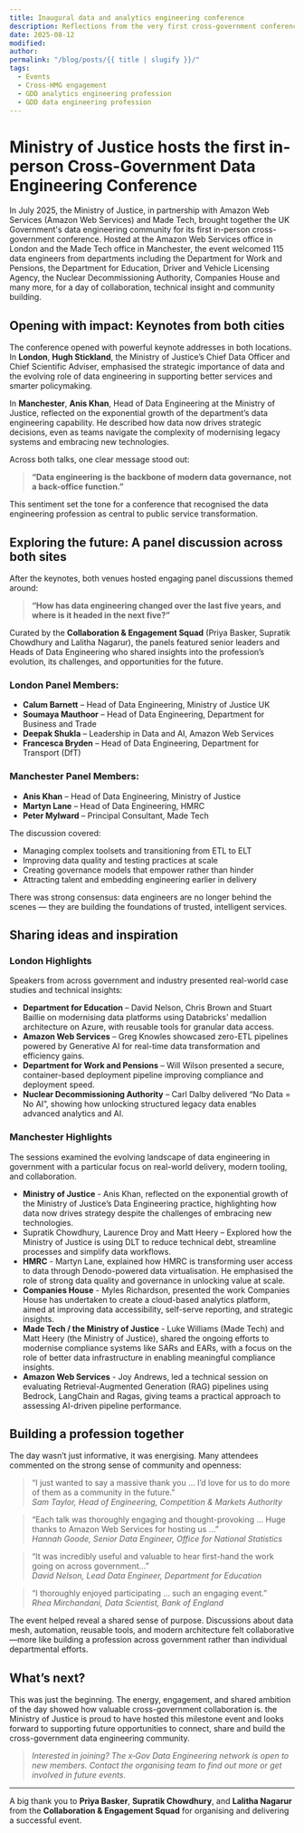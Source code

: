 ```yaml
---
title: Inaugural data and analytics engineering conference
description: Reflections from the very first cross-government conference for data and analytics engineering
date: 2025-08-12
modified: 
author: 
permalink: "/blog/posts/{{ title | slugify }}/"
tags:
  - Events
  - Cross-HMG engagement
  - GDD analytics engineering profession
  - GDD data engineering profession
---
```



# Ministry of Justice hosts the first in-person Cross-Government Data Engineering Conference

In July 2025, the Ministry of Justice, in partnership with Amazon Web Services (Amazon Web Services) and Made Tech, brought together the UK Government's data engineering community for its first in-person cross-government conference. Hosted at the Amazon Web Services office in London and the Made Tech office in Manchester, the event welcomed 115 data engineers from departments including the Department for Work and Pensions, the Department for Education, Driver and Vehicle Licensing Agency, the Nuclear Decommissioning Authority, Companies House and many more, for a day of collaboration, technical insight and community building.

## Opening with impact: Keynotes from both cities

The conference opened with powerful keynote addresses in both locations. In **London**, **Hugh Stickland**, the Ministry of Justice’s Chief Data Officer and Chief Scientific Adviser, emphasised the strategic importance of data and the evolving role of data engineering in supporting better services and smarter policymaking. 

In **Manchester**, **Anis Khan**, Head of Data Engineering at the Ministry of Justice, reflected on the exponential growth of the department’s data engineering capability. He described how data now drives strategic decisions, even as teams navigate the complexity of modernising legacy systems and embracing new technologies.

Across both talks, one clear message stood out:

> **“Data engineering is the backbone of modern data governance, not a back-office function.”**

This sentiment set the tone for a conference that recognised the data engineering profession as central to public service transformation.

## Exploring the future: A panel discussion across both sites

After the keynotes, both venues hosted engaging panel discussions themed around:

> **“How has data engineering changed over the last five years, and where is it headed in the next five?”**

Curated by the **Collaboration & Engagement Squad** (Priya Basker, Supratik Chowdhury and Lalitha Nagarur), the panels featured senior leaders and Heads of Data Engineering who shared insights into the profession’s evolution, its challenges, and opportunities for the future.

### London Panel Members:
- **Calum Barnett** – Head of Data Engineering, Ministry of Justice UK  
- **Soumaya Mauthoor** – Head of Data Engineering, Department for Business and Trade  
- **Deepak Shukla** – Leadership in Data and AI, Amazon Web Services  
- **Francesca Bryden** – Head of Data Engineering, Department for Transport (DfT)

### Manchester Panel Members:
- **Anis Khan** – Head of Data Engineering, Ministry of Justice  
- **Martyn Lane** – Head of Data Engineering, HMRC  
- **Peter Mylward** – Principal Consultant, Made Tech

The discussion covered:
- Managing complex toolsets and transitioning from ETL to ELT
- Improving data quality and testing practices at scale
- Creating governance models that empower rather than hinder
- Attracting talent and embedding engineering earlier in delivery

There was strong consensus: data engineers are no longer behind the scenes — they are building the foundations of trusted, intelligent services.

## Sharing ideas and inspiration

### London Highlights
Speakers from across government and industry presented real-world case studies and technical insights:

- **Department for Education** – David Nelson, Chris Brown and Stuart Baillie on modernising data platforms using Databricks’ medallion architecture on Azure, with reusable tools for granular data access.  
- **Amazon Web Services** – Greg Knowles showcased zero-ETL pipelines powered by Generative AI for real-time data transformation and efficiency gains.  
- **Department for Work and Pensions** – Will Wilson presented a secure, container-based deployment pipeline improving compliance and deployment speed.  
- **Nuclear Decommissioning Authority** – Carl Dalby delivered “No Data = No AI”, showing how unlocking structured legacy data enables advanced analytics and AI.

### Manchester Highlights

The sessions examined the evolving landscape of data engineering in government with a particular focus on real-world delivery, modern tooling, and collaboration.

* **Ministry of Justice** - Anis Khan, reflected on the exponential growth of the Ministry of Justice’s Data Engineering practice, highlighting how data now drives strategy despite the challenges of embracing new technologies.
* Supratik Chowdhury, Laurence Droy and Matt Heery – Explored how the Ministry of Justice is using DLT to reduce technical debt, streamline processes and simplify data workflows.
* **HMRC** - Martyn Lane, explained how HMRC is transforming user access to data through Denodo-powered data virtualisation. He emphasised the role of strong data quality and governance in unlocking value at scale.
* **Companies House** - Myles Richardson, presented the work Companies House has undertaken to create a cloud-based analytics platform, aimed at improving data accessibility, self-serve reporting, and strategic insights.
* **Made Tech / the Ministry of Justice** - Luke Williams (Made Tech) and Matt Heery (the Ministry of Justice), shared the ongoing efforts to modernise compliance systems like SARs and EARs, with a focus on the role of better data infrastructure in enabling meaningful compliance insights.
* **Amazon Web Services** - Joy Andrews, led a technical session on evaluating Retrieval-Augmented Generation (RAG) pipelines using Bedrock, LangChain and Ragas, giving teams a practical approach to assessing AI-driven pipeline performance.


## Building a profession together

The day wasn’t just informative, it was energising. Many attendees commented on the strong sense of community and openness:

> “I just wanted to say a massive thank you … I’d love for us to do more of them as a community in the future.”  
> *Sam Taylor, Head of Engineering, Competition & Markets Authority*

> “Each talk was thoroughly engaging and thought-provoking … Huge thanks to Amazon Web Services for hosting us …”  
> *Hannah Goode, Senior Data Engineer, Office for National Statistics*

> “It was incredibly useful and valuable to hear first-hand the work going on across government…”  
> *David Nelson, Lead Data Engineer, Department for Education*

> “I thoroughly enjoyed participating … such an engaging event.”  
> *Rhea Mirchandani, Data Scientist, Bank of England*

The event helped reveal a shared sense of purpose. Discussions about data mesh, automation, reusable tools, and modern architecture felt collaborative—more like building a profession across government rather than individual departmental efforts.

## What’s next?

This was just the beginning. The energy, engagement, and shared ambition of the day showed how valuable cross-government collaboration is. the Ministry of Justice is proud to have hosted this milestone event and looks forward to supporting future opportunities to connect, share and build the cross-government data engineering community.

> *Interested in joining? The x‑Gov Data Engineering network is open to new members. Contact the organising team to find out more or get involved in future events.*

---

A big thank you to **Priya Basker**, **Supratik Chowdhury**, and **Lalitha Nagarur** from the **Collaboration & Engagement Squad** for organising and delivering a successful event.

